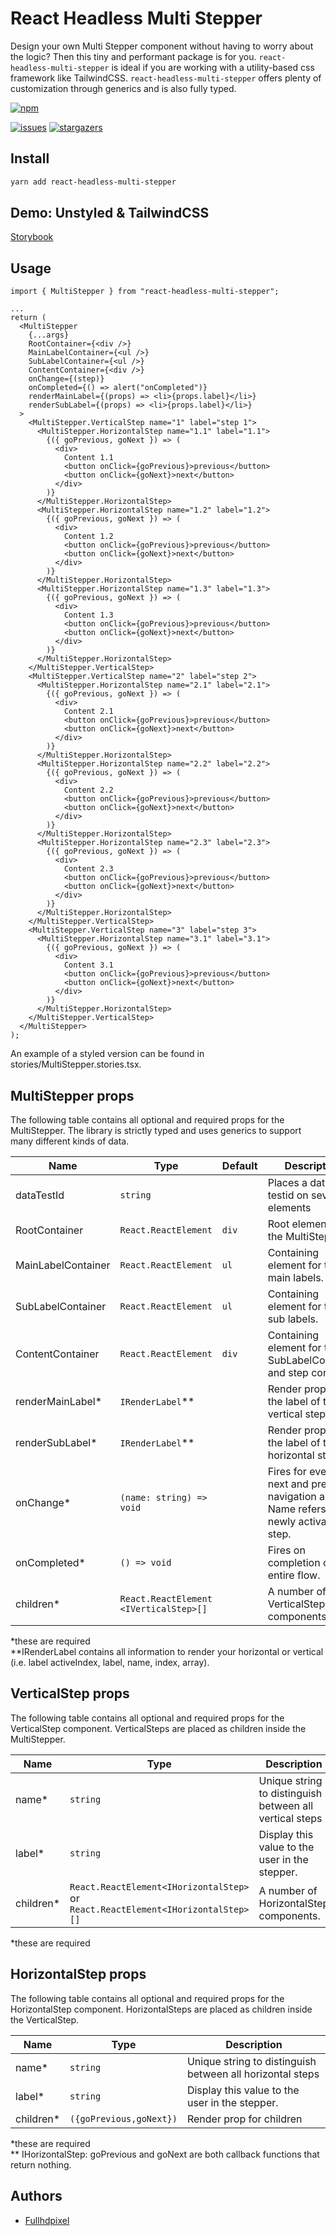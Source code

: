 # React Headless Multi Stepper

Design your own Multi Stepper component without having to worry about the logic? Then this tiny and performant package is for you. `react-headless-multi-stepper` is ideal if you are working with a utility-based css framework like TailwindCSS. `react-headless-multi-stepper` offers plenty of customization through generics and is also fully typed.

[![npm](https://img.shields.io/npm/v/react-headless-multi-stepper)](https://www.npmjs.com/package/react-headless-multi-stepper)

<!-- ![Jest unit tests](https://github.com/fullhdpixel/react-headless-multi-stepper/actions/workflows/main.yml/badge.svg) -->
<!-- ![code coverage](https://img.shields.io/badge/Code%20Coverage-100%25-success?style=flat) -->

[![issues](https://img.shields.io/github/issues/fullhdpixel/react-headless-multi-stepper)](https://github.com/fullhdpixel/react-headless-multi-stepper/issues)
[![stargazers](https://img.shields.io/github/stars/fullhdpixel/react-headless-multi-stepper)](https://github.com/fullhdpixel/react-headless-multi-stepper)

## Install

```sh
yarn add react-headless-multi-stepper
```

## Demo: Unstyled & TailwindCSS

[Storybook](https://react-headlesss-multi-stepper.netlify.app/)

## Usage

```tsx
import { MultiStepper } from "react-headless-multi-stepper";

...
return (
  <MultiStepper
    {...args}
    RootContainer={<div />}
    MainLabelContainer={<ul />}
    SubLabelContainer={<ul />}
    ContentContainer={<div />}
    onChange={(step)}
    onCompleted={() => alert("onCompleted")}
    renderMainLabel={(props) => <li>{props.label}</li>}
    renderSubLabel={(props) => <li>{props.label}</li>}
  >
    <MultiStepper.VerticalStep name="1" label="step 1">
      <MultiStepper.HorizontalStep name="1.1" label="1.1">
        {({ goPrevious, goNext }) => (
          <div>
            Content 1.1
            <button onClick={goPrevious}>previous</button>
            <button onClick={goNext}>next</button>
          </div>
        )}
      </MultiStepper.HorizontalStep>
      <MultiStepper.HorizontalStep name="1.2" label="1.2">
        {({ goPrevious, goNext }) => (
          <div>
            Content 1.2
            <button onClick={goPrevious}>previous</button>
            <button onClick={goNext}>next</button>
          </div>
        )}
      </MultiStepper.HorizontalStep>
      <MultiStepper.HorizontalStep name="1.3" label="1.3">
        {({ goPrevious, goNext }) => (
          <div>
            Content 1.3
            <button onClick={goPrevious}>previous</button>
            <button onClick={goNext}>next</button>
          </div>
        )}
      </MultiStepper.HorizontalStep>
    </MultiStepper.VerticalStep>
    <MultiStepper.VerticalStep name="2" label="step 2">
      <MultiStepper.HorizontalStep name="2.1" label="2.1">
        {({ goPrevious, goNext }) => (
          <div>
            Content 2.1
            <button onClick={goPrevious}>previous</button>
            <button onClick={goNext}>next</button>
          </div>
        )}
      </MultiStepper.HorizontalStep>
      <MultiStepper.HorizontalStep name="2.2" label="2.2">
        {({ goPrevious, goNext }) => (
          <div>
            Content 2.2
            <button onClick={goPrevious}>previous</button>
            <button onClick={goNext}>next</button>
          </div>
        )}
      </MultiStepper.HorizontalStep>
      <MultiStepper.HorizontalStep name="2.3" label="2.3">
        {({ goPrevious, goNext }) => (
          <div>
            Content 2.3
            <button onClick={goPrevious}>previous</button>
            <button onClick={goNext}>next</button>
          </div>
        )}
      </MultiStepper.HorizontalStep>
    </MultiStepper.VerticalStep>
    <MultiStepper.VerticalStep name="3" label="step 3">
      <MultiStepper.HorizontalStep name="3.1" label="3.1">
        {({ goPrevious, goNext }) => (
          <div>
            Content 3.1
            <button onClick={goPrevious}>previous</button>
            <button onClick={goNext}>next</button>
          </div>
        )}
      </MultiStepper.HorizontalStep>
    </MultiStepper.VerticalStep>
  </MultiStepper>
);
```

An example of a styled version can be found in stories/MultiStepper.stories.tsx.

## MultiStepper props

The following table contains all optional and required props for the MultiStepper. The library is strictly typed and uses generics to support many different kinds of data.

| Name               | Type                                   | Default | Description                                                                                   |
| ------------------ | -------------------------------------- | ------- | --------------------------------------------------------------------------------------------- |
| dataTestId         | `string`                               |         | Places a data-testid on several elements                                                      |
| RootContainer      | `React.ReactElement`                   | `div`   | Root element of the MultiStepper.                                                             |
| MainLabelContainer | `React.ReactElement`                   | `ul`    | Containing element for the main labels.                                                       |
| SubLabelContainer  | `React.ReactElement`                   | `ul`    | Containing element for the sub labels.                                                        |
| ContentContainer   | `React.ReactElement`                   | `div`   | Containing element for the SubLabelContainer and step content.                                |
| renderMainLabel\*  | `IRenderLabel`\*\*                     |         | Render prop for the label of the vertical step.                                               |
| renderSubLabel\*   | `IRenderLabel`\*\*                     |         | Render prop for the label of the horizontal step.                                             |
| onChange\*         | `(name: string) => void`               |         | Fires for every next and previous navigation action. Name refers to the newly activated step. |
| onCompleted\*      | `() => void`                           |         | Fires on completion of the entire flow.                                                       |
| children\*         | `React.ReactElement <IVerticalStep>[]` |         | A number of VerticalStep components.                                                          |

\*these are required \
\*\*IRenderLabel contains all information to render your horizontal or vertical (i.e. label activeIndex, label, name, index, array).

## VerticalStep props

The following table contains all optional and required props for the VerticalStep component. VerticalSteps are placed as children inside the MultiStepper.

| Name       | Type                                                                             | Description                                             |
| ---------- | -------------------------------------------------------------------------------- | ------------------------------------------------------- |
| name\*     | `string`                                                                         | Unique string to distinguish between all vertical steps |
| label\*    | `string`                                                                         | Display this value to the user in the stepper.          |
| children\* | `React.ReactElement<IHorizontalStep>` or `React.ReactElement<IHorizontalStep>[]` | A number of HorizontalStep components.                  |

\*these are required

## HorizontalStep props

The following table contains all optional and required props for the HorizontalStep component. HorizontalSteps are placed as children inside the VerticalStep.

| Name       | Type                    | Description                                               |
| ---------- | ----------------------- | --------------------------------------------------------- |
| name\*     | `string`                | Unique string to distinguish between all horizontal steps |
| label\*    | `string`                | Display this value to the user in the stepper.            |
| children\* | `({goPrevious,goNext})` | Render prop for children                                  |

\*these are required \
\*\* IHorizontalStep: goPrevious and goNext are both callback functions that return nothing.

## Authors

- [Fullhdpixel](https://github.com/fullhdpixel)
